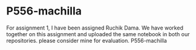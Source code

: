 # P556-machilla

For assignment 1, I have been assigned Ruchik Dama. We have worked together on this assignment and uploaded the same notebook in both our repositories. 
please consider mine for evaluation. P556-machilla
